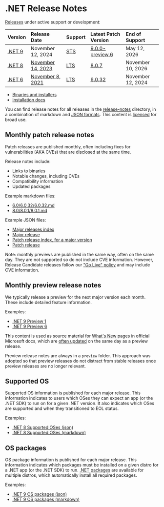 # .NET Release Notes

[Releases](../releases.md) under active support or development:

|  Version  | Release Date | Support | Latest Patch Version | End of Support |
| :-- | :-- | :-- | :-- | :-- |
| [.NET 9](9.0/README.md) | November 12, 2024 | [STS][policies] | [9.0.0-preview.6][9.0.0-preview.6] | May 12, 2026 |
| [.NET 8](8.0/README.md) | [November 14, 2023](https://devblogs.microsoft.com/dotnet/announcing-dotnet-8/) | [LTS][policies] | [8.0.7][8.0.7] | November 10, 2026 |
| [.NET 6](6.0/README.md) | [November 8, 2021](https://devblogs.microsoft.com/dotnet/announcing-net-6/) | [LTS][policies] | [6.0.32][6.0.32]  | November 12, 2024 |

[9.0.0-preview.6]: 9.0/preview/preview6/9.0.0-preview.6.md
[8.0.7]: 8.0/8.0.7/8.0.7.md
[6.0.32]: 6.0/6.0.32/6.0.32.md
[policies]: ../release-policies.md

* [Binaries and installers](https://dotnet.microsoft.com/download/dotnet)
* [Installation docs](https://learn.microsoft.com/dotnet/core/install/)

You can find release notes for all releases in the [release-notes](.) directory, in a combination of markdown and [JSON formats](./schemas/README.md). This content is [licensed](./license-information.md) for broad use.

## Monthly patch release notes

Patch releases are published monthly, often including fixes for vulnerabilities (AKA CVEs) that are disclosed at the same time.

Release notes include:

- Links to binaries
- Notable changes, including CVEs
- Compatibility information
- Updated packages

Example markdown files:

- [6.0/6.0.32/6.0.32.md](./6.0/6.0.32/6.0.32.md)
- [8.0/8.0.1/8.0.1.md](./8.0/8.0.1/8.0.1.md)

Example JSON files:

- [Major releases index](./releases-index.json)
- [Major release](./9.0/releases.json)
- [Patch release index, for a major version](./9.0/patch-release-index.json)
- [Patch release](./9.0/preview/preview1/release.json)

Note: monthly previews are published in the same way, often on the same day. They are not supported so do not include CVE information. However, Release Candidate releases follow our ["Go Live" policy](https://github.com/dotnet/core/blob/main/release-policies.md) and may include CVE information.

## Monthly preview release notes

We typically release a preview for the next major version each month. These include detailed feature information.

Examples:

- [.NET 9 Preview 1](./9.0/preview/preview1/README.md)
- [.NET 9 Preview 6](./9.0/preview/preview6/README.md)

This content is used as source material for [What's New](https://learn.microsoft.com/dotnet/core/whats-new/dotnet-9/overview) pages in official Microsoft docs, which are [often updated](https://github.com/dotnet/docs/pulls?q=is%3Apr+What%27s+New) on the same day as a preview release.

Preview release notes are always in a `preview` folder. This approach was adopted so that preview releases do not distract from stable releases once preview releases are no longer relevant.

## Supported OS

Supported OS information is published for each major release. This information indicates to users which OSes they can expect an app (or the .NET SDK) to run on for a given .NET version. It also indicates which OSes are supported and when they transitioned to EOL status.

Examples:

- [.NET 8 Supported OSes (json)](./8.0/supported-os.json)
- [.NET 8 Supported OSes (markdown)](./8.0/supported-os.md)

## OS packages

OS package information is published for each major release. This information indicates which packages must be installed on a given distro for a .NET app (or the .NET SDK) to run. [.NET packages](../../linux.md) are available for multiple distros, which automatically install all required packages.

Examples:

- [.NET 9 OS packages (json)](./9.0/os-packages.json)
- [.NET 9 OS packages (markdown)](./9.0/os-packages.md)
